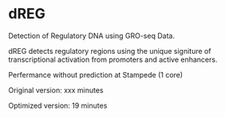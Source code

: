 dREG
===============

Detection of Regulatory DNA using GRO-seq Data.


dREG detects regulatory regions using the unique signiture of transcriptional activation from promoters and active enhancers.

Perfermance without prediction at Stampede (1 core)

Original version: xxx minutes 

Optimized version: 19 minutes

